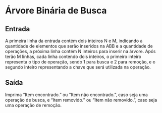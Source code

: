 # Árvore Binária de Busca
## Entrada
A primeira linha da entrada contém dois inteiros N e M, indicando a quantidade de elementos
que serão inseridos na ABB e a quantidade de operações, a próxima linha contém N inteiros
para inserir na árvore. Após terão M linhas, cada linha contendo dois inteiros, o primeiro
inteiro representa o tipo de operação, sendo 1 para busca e 2 para remoção, e o segundo
inteiro representando a chave que será utilizada na operação.

## Saída
Imprima “Item encontrado.” ou “Item não encontrado.”, caso seja uma operação de busca, e
“Item removido.” ou “Item não removido.”, caso seja uma operação de remoção.

